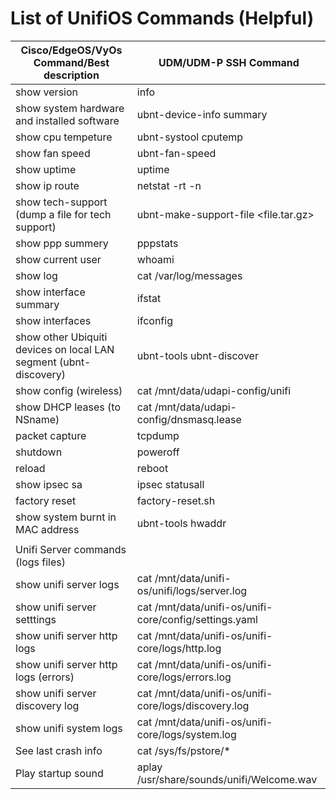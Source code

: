 # List of UnifiOS Commands (Helpful)

| Cisco/EdgeOS/VyOs Command/Best description                        | UDM/UDM-P SSH Command                                  |
|-------------------------------------------------------------------|--------------------------------------------------------|
| show version                                                      | info                                                   |
| show system hardware and installed software                       | ubnt-device-info summary                               |
| show cpu tempeture                                                | ubnt-systool cputemp                                   |
| show fan speed                                                    | ubnt-fan-speed                                         |
| show uptime                                                       | uptime                                                 |
| show ip route                                                     | netstat -rt -n                                         |
| show tech-support (dump a file for tech support)                  | ubnt-make-support-file <file.tar.gz>                   |
| show ppp summery                                                  | pppstats                                               |
| show current user                                                 | whoami                                                 |
| show log                                                          | cat /var/log/messages                                  |
| show interface summary                                            | ifstat                                                 |
| show interfaces                                                   | ifconfig                                               |
| show other Ubiquiti devices on local LAN segment (ubnt-discovery) | ubnt-tools ubnt-discover                               |
| show config (wireless)                                            | cat /mnt/data/udapi-config/unifi                       |
| show DHCP leases (to NSname)                                      | cat /mnt/data/udapi-config/dnsmasq.lease               |
| packet capture                                                    | tcpdump                                                |
| shutdown                                                          | poweroff                                               |
| reload                                                            | reboot                                                 |
| show ipsec sa                                                     | ipsec statusall                                        |
| factory reset                                                     | factory-reset.sh                                       |
| show system burnt in MAC address                                  | ubnt-tools hwaddr                                      |
|                                                                   |                                                        |
| Unifi Server commands (logs files)                                |                                                        |
| show unifi server logs                                            | cat /mnt/data/unifi-os/unifi/logs/server.log           |
| show unifi server setttings                                       | cat /mnt/data/unifi-os/unifi-core/config/settings.yaml |
| show unifi server http logs                                       | cat /mnt/data/unifi-os/unifi-core/logs/http.log        |
| show unifi server http logs (errors)                              | cat /mnt/data/unifi-os/unifi-core/logs/errors.log      |
| show unifi server discovery log                                   | cat /mnt/data/unifi-os/unifi-core/logs/discovery.log   |
| show unifi system logs                                            | cat /mnt/data/unifi-os/unifi-core/logs/system.log      |
| See last crash info                                               | cat /sys/fs/pstore/*                                   |
| Play startup sound                                                | aplay /usr/share/sounds/unifi/Welcome.wav              |
